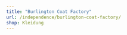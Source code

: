 ```yaml
---
title: "Burlington Coat Factory"
url: /independence/burlington-coat-factory/
shop: Kleidung
---
```

